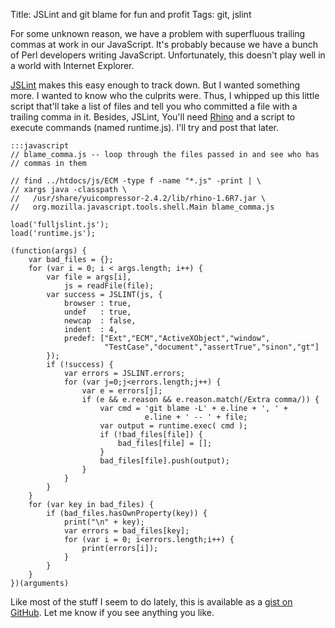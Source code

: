 Title: JSLint and git blame for fun and profit
Tags: git, jslint

For some unknown reason, we have a problem with superfluous trailing commas at
work in our JavaScript. It's probably because we have a bunch of Perl
developers writing JavaScript. Unfortunately, this doesn't play well in a
world with Internet Explorer.

[JSLint](http://www.jslint.com) makes this easy enough to track down. But I
wanted something more. I wanted to know who the culprits were. Thus, I whipped
up this little script that'll take a list of files and tell you who committed
a file with a trailing comma in it. Besides, JSLint, You'll need
[Rhino](https://www.mozilla.org/rhino/) and a script to execute commands
(named runtime.js). I'll try and post that later.

    :::javascript
    // blame_comma.js -- loop through the files passed in and see who has
    // commas in them
    
    // find ../htdocs/js/ECM -type f -name "*.js" -print | \
    // xargs java -classpath \
    //   /usr/share/yuicompressor-2.4.2/lib/rhino-1.6R7.jar \
    //   org.mozilla.javascript.tools.shell.Main blame_comma.js
    
    load('fulljslint.js');
    load('runtime.js');
    
    (function(args) {
        var bad_files = {};
        for (var i = 0; i < args.length; i++) {
            var file = args[i],
                js = readFile(file);
            var success = JSLINT(js, {
    		    browser : true,
                undef   : true,
                newcap  : false,
                indent  : 4,
                predef: ["Ext","ECM","ActiveXObject","window",
                         "TestCase","document","assertTrue","sinon","gt"]
    	    });
            if (!success) {
                var errors = JSLINT.errors;
                for (var j=0;j<errors.length;j++) {
                    var e = errors[j];
                    if (e && e.reason && e.reason.match(/Extra comma/)) {
                        var cmd = 'git blame -L' + e.line + ', ' +
                                  e.line + ' -- ' + file;
                        var output = runtime.exec( cmd );
                        if (!bad_files[file]) {
                            bad_files[file] = [];
                        }
                        bad_files[file].push(output);
                    }
                }
            }
        }
        for (var key in bad_files) {
            if (bad_files.hasOwnProperty(key)) {
                print("\n" + key);
                var errors = bad_files[key];
                for (var i = 0; i<errors.length;i++) {
                    print(errors[i]);
                }
            }
        }
    })(arguments)

Like most of the stuff I seem to do lately, this is available as a
[gist on GitHub](https://gist.github.com/947059). Let me know if you see
anything you like.
